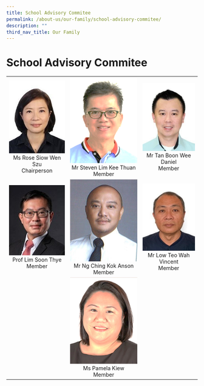 ```yaml
---
title: School Advisory Commitee
permalink: /about-us/our-family/school-advisory-commitee/
description: ""
third_nav_title: Our Family
---
```

# School Advisory Commitee


|   |   |   |
|:-:|:-:|:-:|
|  ![](/images/About%20us/Our%20Family/sac.jpg)Ms Rose Siow Wen Szu<br> Chairperson| ![](/images/About%20us/Our%20Family/sac4.png) Mr Steven Lim Kee Thuan<br>Member  | ![](/images/About%20us/Our%20Family/sac5.jpg)Mr Tan Boon Wee Daniel<br>Member  |
| ![](/images/About%20us/Our%20Family/DR%20LIM%20SOON%20THYE.jpg) Prof Lim Soon Thye<br>Member | ![](/images/About%20us/Our%20Family/sac3.jpg) Mr Ng Ching Kok Anson<br>Member   |  ![](/images/About%20us/Our%20Family/sac2.jpg)Mr Low Teo Wah Vincent<br>Member   |
|   |  ![](/images/About%20us/Our%20Family/sac1.jpg) Ms Pamela Kiew<br>Member |   |